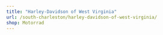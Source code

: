 ```yaml
---
title: "Harley-Davidson of West Virginia"
url: /south-charleston/harley-davidson-of-west-virginia/
shop: Motorrad
---
```

